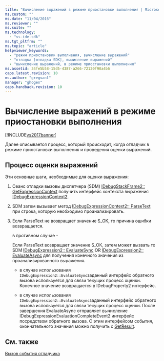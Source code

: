 ```yaml
---
title: "Вычисление выражений в режиме приостановки выполнения | Microsoft Docs"
ms.custom: ""
ms.date: "11/04/2016"
ms.reviewer: ""
ms.suite: ""
ms.technology: 
  - "vs-ide-sdk"
ms.tgt_pltfrm: ""
ms.topic: "article"
helpviewer_keywords: 
  - "режим приостановки выполнения, вычисление выражений"
  - "отладка [отладка SDK], вычисление выражений"
  - "вычисление выражений, в режиме приостановки выполнения"
ms.assetid: 34fe5b58-15d5-4387-a266-72120f90a4b6
caps.latest.revision: 10
ms.author: "gregvanl"
manager: "ghogen"
caps.handback.revision: 10
---
```

# Вычисление выражений в режиме приостановки выполнения
[!INCLUDE[vs2017banner](../../code-quality/includes/vs2017banner.md)]

Далее описывается процесс, который происходит, когда отладчик в режиме приостановки выполнения и проведения оценки выражений.  
  
## Процесс оценки выражений  
 Эти основные шаги, необходимые для оценки выражения:  
  
1.  Сеанс отладки вызовы диспетчера \(SDM\) [IDebugStackFrame2:: GetExpressionContext](../../extensibility/debugger/reference/idebugstackframe2-getexpressioncontext.md) получить интерфейс контекста выражения  [IDebugExpressionContext2](../../extensibility/debugger/reference/idebugexpressioncontext2.md).  
  
2.  SDM затем вызывает метод [IDebugExpressionContext2:: ParseText](../../extensibility/debugger/reference/idebugexpressioncontext2-parsetext.md) при строка, которую необходимо проанализировать.  
  
3.  Если ParseText не возвращает значение S\_OK, то причина ошибки возвращается.  
  
     в противном случае \-  
  
     Если ParseText возвращает значение S\_OK, затем может вызвать то SDM [IDebugExpression2:: EvaluateSync](../../extensibility/debugger/reference/idebugexpression2-evaluatesync.md) OR  [IDebugExpression2:: EvaluateAsync](../../extensibility/debugger/reference/idebugexpression2-evaluateasync.md) для получения конечного значения из проанализированного выражения.  
  
    -   в случае использования `IDebugExpression2::EvaluateSync`заданный интерфейс обратного вызова используется для связи текущих процесс оценки.  Конечное значение возвращается в IDebugProperty2 интерфейс.  
  
    -   в случае использования `IDebugExpression2::EvaluateAsync`заданный интерфейс обратного вызова используется для связи текущих процесс оценки.  После завершения EvaluateAsync отправляет вычисление IDebugExpressionEvaluationCompleteEvent2 интерфейс посредством обратного вызова.  С этим интерфейсом события, окончательного значения можно получить с [GetResult](../../extensibility/debugger/reference/idebugexpressionevaluationcompleteevent2-getresult.md).  
  
## См. также  
 [Вызов события отладчика](../../extensibility/debugger/calling-debugger-events.md)